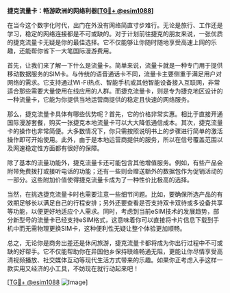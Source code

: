 **捷克流量卡：畅游欧洲的网络利器[[TG💪+ @esim1088](https://t.me/s/esim1088)]**

在当今这个数字化时代，出门在外没有网络简直寸步难行。无论是旅行、工作还是学习，稳定的网络连接都是不可或缺的。对于计划前往捷克的朋友来说，一张优质的捷克流量卡无疑是你的最佳选择。它不仅能够让你随时随地享受高速上网的乐趣，还能帮你省下一大笔国际漫游费用。

首先，让我们来了解一下什么是流量卡。简单来说，流量卡就是一种专门用于提供移动数据服务的SIM卡。与传统的语音通话卡不同，流量卡主要侧重于满足用户对网络的需求。它支持通过Wi-Fi热点、智能手机或其他智能设备接入互联网，非常适合那些需要大量使用在线应用的人群。而捷克流量卡，则是专为捷克地区设计的一种流量卡，它能为你提供当地运营商提供的稳定且快速的网络服务。

那么，捷克流量卡具体有哪些优势呢？首先，它的价格非常实惠。相比于直接开通国际漫游套餐，购买一张捷克本地流量卡可以大大降低通信成本。其次，捷克流量卡的操作也非常简便。大多数情况下，你只需按照说明书上的步骤进行简单的激活操作即可开始使用。此外，由于是本地运营商提供的服务，所以在信号覆盖范围以及网速稳定性方面都有很好的保障。

除了基本的流量功能外，捷克流量卡还可能包含其他增值服务。例如，有些产品会附带免费拨打或接听电话的功能；还有一些则会赠送额外的数据包作为促销活动的一部分。这些附加价值使得捷克流量卡成为了一种性价比极高的选择。

当然，在挑选捷克流量卡时也需要注意一些细节问题。比如，要确保所选产品的有效期足够长以满足自己的行程安排；另外还要查看是否支持双卡双待或多设备共享等功能，以便更好地适应个人需求。同时，考虑到当前eSIM技术的发展趋势，部分新型号的流量卡已经支持eSIM格式，这意味着你可以直接将卡片信息下载到手机中而无需物理更换SIM卡，这种便利性无疑让整个体验更加顺畅。

总之，无论你是商务出差还是休闲旅游，捷克流量卡都将成为你出行过程中不可或缺的好帮手。它不仅能帮助你在异国他乡保持联络畅通无阻，更能让你尽情享受高清视频播放、社交媒体互动等现代生活方式带来的乐趣。如果你正考虑入手这样一款实用又经济的小工具，不妨现在就行动起来吧！

[[TG💪+ @esim1088](https://t.me/s/esim1088) ![Image](https://i.postimg.cc/4NQfJmqS/Snipaste-2025-05-13-00-14-12.png)]